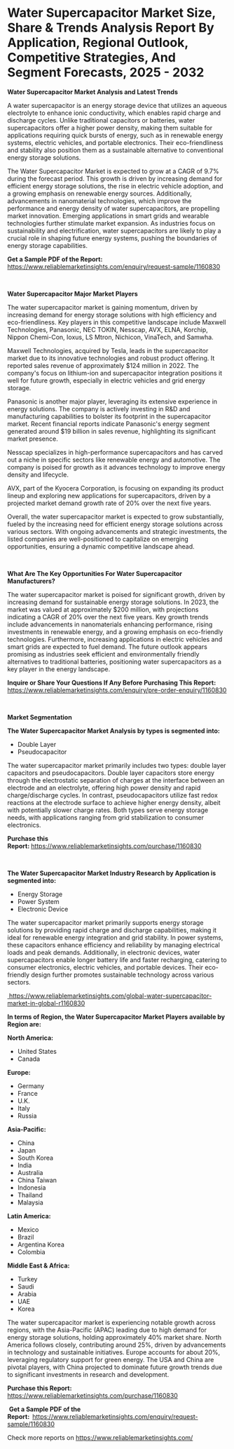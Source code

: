<p><h1>Water Supercapacitor Market Size, Share & Trends Analysis Report By Application, Regional Outlook, Competitive Strategies, And Segment Forecasts, 2025 - 2032</h1></p><p><strong>Water Supercapacitor Market Analysis and Latest Trends</strong></p>
<p><p>A water supercapacitor is an energy storage device that utilizes an aqueous electrolyte to enhance ionic conductivity, which enables rapid charge and discharge cycles. Unlike traditional capacitors or batteries, water supercapacitors offer a higher power density, making them suitable for applications requiring quick bursts of energy, such as in renewable energy systems, electric vehicles, and portable electronics. Their eco-friendliness and stability also position them as a sustainable alternative to conventional energy storage solutions.</p><p>The Water Supercapacitor Market is expected to grow at a CAGR of 9.7% during the forecast period. This growth is driven by increasing demand for efficient energy storage solutions, the rise in electric vehicle adoption, and a growing emphasis on renewable energy sources. Additionally, advancements in nanomaterial technologies, which improve the performance and energy density of water supercapacitors, are propelling market innovation. Emerging applications in smart grids and wearable technologies further stimulate market expansion. As industries focus on sustainability and electrification, water supercapacitors are likely to play a crucial role in shaping future energy systems, pushing the boundaries of energy storage capabilities.</p></p>
<p><strong>Get a Sample PDF of the Report:&nbsp;</strong> <a href="https://www.reliablemarketinsights.com/enquiry/request-sample/1160830?utm_campaign=3223&utm_medium=2&utm_source=Github&utm_content=ia&utm_term=22032025&utm_id=water-supercapacitor">https://www.reliablemarketinsights.com/enquiry/request-sample/1160830</a></p>
<p>&nbsp;</p>
<p><strong>Water Supercapacitor Major Market Players</strong></p>
<p><p>The water supercapacitor market is gaining momentum, driven by increasing demand for energy storage solutions with high efficiency and eco-friendliness. Key players in this competitive landscape include Maxwell Technologies, Panasonic, NEC TOKIN, Nesscap, AVX, ELNA, Korchip, Nippon Chemi-Con, Ioxus, LS Mtron, Nichicon, VinaTech, and Samwha.</p><p>Maxwell Technologies, acquired by Tesla, leads in the supercapacitor market due to its innovative technologies and robust product offering. It reported sales revenue of approximately $124 million in 2022. The company's focus on lithium-ion and supercapacitor integration positions it well for future growth, especially in electric vehicles and grid energy storage.</p><p>Panasonic is another major player, leveraging its extensive experience in energy solutions. The company is actively investing in R&D and manufacturing capabilities to bolster its footprint in the supercapacitor market. Recent financial reports indicate Panasonic's energy segment generated around $19 billion in sales revenue, highlighting its significant market presence.</p><p>Nesscap specializes in high-performance supercapacitors and has carved out a niche in specific sectors like renewable energy and automotive. The company is poised for growth as it advances technology to improve energy density and lifecycle.</p><p>AVX, part of the Kyocera Corporation, is focusing on expanding its product lineup and exploring new applications for supercapacitors, driven by a projected market demand growth rate of 20% over the next five years.</p><p>Overall, the water supercapacitor market is expected to grow substantially, fueled by the increasing need for efficient energy storage solutions across various sectors. With ongoing advancements and strategic investments, the listed companies are well-positioned to capitalize on emerging opportunities, ensuring a dynamic competitive landscape ahead.</p></p>
<p>&nbsp;</p>
<p><strong>What Are The Key Opportunities For Water Supercapacitor Manufacturers?</strong></p>
<p><p>The water supercapacitor market is poised for significant growth, driven by increasing demand for sustainable energy storage solutions. In 2023, the market was valued at approximately $200 million, with projections indicating a CAGR of 20% over the next five years. Key growth trends include advancements in nanomaterials enhancing performance, rising investments in renewable energy, and a growing emphasis on eco-friendly technologies. Furthermore, increasing applications in electric vehicles and smart grids are expected to fuel demand. The future outlook appears promising as industries seek efficient and environmentally friendly alternatives to traditional batteries, positioning water supercapacitors as a key player in the energy landscape.</p></p>
<p><strong>Inquire or Share Your Questions If Any Before Purchasing This Report:</strong> <a href="https://www.reliablemarketinsights.com/enquiry/pre-order-enquiry/1160830?utm_campaign=3223&utm_medium=2&utm_source=Github&utm_content=ia&utm_term=22032025&utm_id=water-supercapacitor">https://www.reliablemarketinsights.com/enquiry/pre-order-enquiry/1160830</a></p>
<p>&nbsp;</p>
<p><strong>Market Segmentation</strong></p>
<p><strong>The Water Supercapacitor Market Analysis by types is segmented into:</strong></p>
<p><ul><li>Double Layer</li><li>Pseudocapacitor</li></ul></p>
<p><p>The water supercapacitor market primarily includes two types: double layer capacitors and pseudocapacitors. Double layer capacitors store energy through the electrostatic separation of charges at the interface between an electrode and an electrolyte, offering high power density and rapid charge/discharge cycles. In contrast, pseudocapacitors utilize fast redox reactions at the electrode surface to achieve higher energy density, albeit with potentially slower charge rates. Both types serve energy storage needs, with applications ranging from grid stabilization to consumer electronics.</p></p>
<p><strong>Purchase this Report:&nbsp;</strong><a href="https://www.reliablemarketinsights.com/purchase/1160830?utm_campaign=3223&utm_medium=2&utm_source=Github&utm_content=ia&utm_term=22032025&utm_id=water-supercapacitor">https://www.reliablemarketinsights.com/purchase/1160830</a></p>
<p>&nbsp;</p>
<p><strong>The Water Supercapacitor Market Industry Research by Application is segmented into:</strong></p>
<p><ul><li>Energy Storage</li><li>Power System</li><li>Electronic Device</li></ul></p>
<p><p>The water supercapacitor market primarily supports energy storage solutions by providing rapid charge and discharge capabilities, making it ideal for renewable energy integration and grid stability. In power systems, these capacitors enhance efficiency and reliability by managing electrical loads and peak demands. Additionally, in electronic devices, water supercapacitors enable longer battery life and faster recharging, catering to consumer electronics, electric vehicles, and portable devices. Their eco-friendly design further promotes sustainable technology across various sectors.</p></p>
<p><a href="https://www.reliablemarketinsights.com/global-water-supercapacitor-market-in-global-r1160830?utm_campaign=3223&utm_medium=2&utm_source=Github&utm_content=ia&utm_term=22032025&utm_id=water-supercapacitor">&nbsp;https://www.reliablemarketinsights.com/global-water-supercapacitor-market-in-global-r1160830</a></p>
<p><strong>In terms of Region, the Water Supercapacitor Market Players available by Region are:</strong></p>
<p>
    <p> <strong> North America: </strong>
        <ul>
            <li>United States</li>
            <li>Canada</li>
        </ul>
        </p> 
    <p> <strong> Europe: </strong>
        <ul>
            <li>Germany</li>
            <li>France</li>
            <li>U.K.</li>
            <li>Italy</li>
            <li>Russia</li>
        </ul>
        </p> 
    <p> <strong> Asia-Pacific: </strong>
        <ul>
            <li>China</li>
            <li>Japan</li>
            <li>South Korea</li>
            <li>India</li>
            <li>Australia</li>
            <li>China Taiwan</li>
            <li>Indonesia</li>
            <li>Thailand</li>
            <li>Malaysia</li>
        </ul>
        </p> 
    <p> <strong> Latin America: </strong>
        <ul>
            <li>Mexico</li>
            <li>Brazil</li>
            <li>Argentina Korea</li>
            <li>Colombia</li>
        </ul>
        </p> 
    <p> <strong> Middle East & Africa: </strong>
        <ul>
            <li>Turkey</li>
            <li>Saudi</li>
            <li>Arabia</li>
            <li>UAE</li>
            <li>Korea</li>
        </ul>
    </p>
    </p>
<p><p>The water supercapacitor market is experiencing notable growth across regions, with the Asia-Pacific (APAC) leading due to high demand for energy storage solutions, holding approximately 40% market share. North America follows closely, contributing around 25%, driven by advancements in technology and sustainable initiatives. Europe accounts for about 20%, leveraging regulatory support for green energy. The USA and China are pivotal players, with China projected to dominate future growth trends due to significant investments in research and development.</p></p>
<p><strong>Purchase this Report: </strong><a href="https://www.reliablemarketinsights.com/purchase/1160830?utm_campaign=3223&utm_medium=2&utm_source=Github&utm_content=ia&utm_term=22032025&utm_id=water-supercapacitor">https://www.reliablemarketinsights.com/purchase/1160830</a></p>
<p>&nbsp;<strong>Get a Sample PDF of the Report:&nbsp;&nbsp;</strong><a href="https://www.reliablemarketinsights.com/enquiry/request-sample/1160830?utm_campaign=3223&utm_medium=2&utm_source=Github&utm_content=ia&utm_term=22032025&utm_id=water-supercapacitor">https://www.reliablemarketinsights.com/enquiry/request-sample/1160830</a></p>
<p><strong></strong></p>
<p>Check more reports on <a href="https://www.reliablemarketinsights.com/?utm_campaign=3223&utm_medium=2&utm_source=Github&utm_content=ia&utm_term=22032025&utm_id=water-supercapacitor">https://www.reliablemarketinsights.com/</a></p>